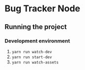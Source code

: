 Bug Tracker Node
================

Running the project
-------------------

### Development environment

1. `yarn run watch-dev`
2. `yarn run start-dev`
3. `yarn run watch-assets`
